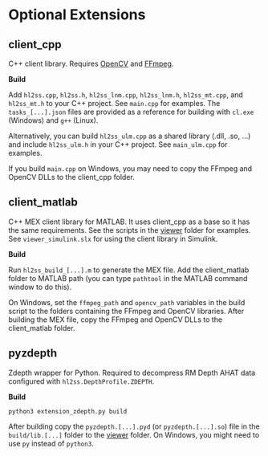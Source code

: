 # Optional Extensions

## client_cpp

C++ client library. Requires [OpenCV](https://opencv.org/releases/) and [FFmpeg](https://ffmpeg.org/download.html).

**Build**

Add `hl2ss.cpp`, `hl2ss.h`, `hl2ss_lnm.cpp`, `hl2ss_lnm.h`, `hl2ss_mt.cpp`, and `hl2ss_mt.h` to your C++ project.
See `main.cpp` for examples.
The `tasks_[...].json` files are provided as a reference for building with `cl.exe` (Windows) and `g++` (Linux).

Alternatively, you can build `hl2ss_ulm.cpp` as a shared library (.dll, .so, ...) and include `hl2ss_ulm.h` in your C++ project.
See `main_ulm.cpp` for examples.

If you build `main.cpp` on Windows, you may need to copy the FFmpeg and OpenCV DLLs to the client_cpp folder.

## client_matlab

C++ MEX client library for MATLAB. It uses client_cpp as a base so it has the same requirements. See the scripts in the [viewer](https://github.com/jdibenes/hl2ss/tree/main/extensions/client_matlab/viewer) folder for examples. See `viewer_simulink.slx` for using the client library in Simulink.

**Build**

Run `hl2ss_build_[...].m` to generate the MEX file. Add the client_matlab folder to MATLAB path (you can type `pathtool` in the MATLAB command window to do this).

On Windows, set the `ffmpeg_path` and `opencv_path` variables in the build script to the folders containing the FFmpeg and OpenCV libraries. After building the MEX file, copy the FFmpeg and OpenCV DLLs to the client_matlab folder.

## pyzdepth 

Zdepth wrapper for Python. Required to decompress RM Depth AHAT data configured with `hl2ss.DepthProfile.ZDEPTH`.

**Build**

`python3 extension_zdepth.py build`

After building copy the `pyzdepth.[...].pyd` (or `pyzdepth.[...].so`) file in the `build/lib.[...]` folder to the [viewer](https://github.com/jdibenes/hl2ss/tree/main/viewer) folder. On Windows, you might need to use `py` instead of `python3`.
